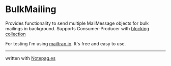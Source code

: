BulkMailing
==
Provides functionality to send multiple MailMessage objects for bulk mailings in background.
Supports Consumer-Producer with [blocking collection](http://msdn.microsoft.com/de-de/library/dd267312%28v=vs.110%29.aspx)

For testing I'm using [mailtrap.io][mailtrap]. It's free and easy to use.

----
written with [Notepag.es][notepag]


[mailtrap]: http://mailtrap.io
[notepag]: http://notepag.es